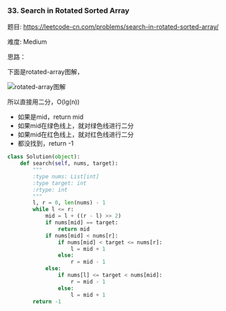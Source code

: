 ### 33. Search in Rotated Sorted Array

题目:
<https://leetcode-cn.com/problems/search-in-rotated-sorted-array/>


难度:
Medium


思路：



下面是rotated-array图解，

![rotated-array图解](/img/Algorithm/LeetCode/rotated-array12:09:2017.jpg)


所以直接用二分，O(lg(n))
- 如果是mid，return mid
- 如果mid在绿色线上，就对绿色线进行二分
- 如果mid在红色线上，就对红色线进行二分
- 都没找到，return -1


```python
class Solution(object):
    def search(self, nums, target):
        """
        :type nums: List[int]
        :type target: int
        :rtype: int
        """
        l, r = 0, len(nums) - 1
        while l <= r:
            mid = l + ((r - l) >> 2)
            if nums[mid] == target:
                return mid
            if nums[mid] < nums[r]:
                if nums[mid] < target <= nums[r]:
                    l = mid + 1
                else:
                    r = mid - 1
            else:
                if nums[l] <= target < nums[mid]:
                    r = mid - 1
                else:
                    l = mid + 1
        return -1
```


